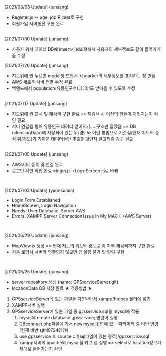 [2021/08/05 Update] (junsang)

- Register.js => age, job Picker로 구현
- 회원가입 서버통신 구현 완료

<br>
[2021/07/30 Update] (junsang)

- 사용자 위치 데이터 DB에 insert시 id조회해서 사용자의 세부정보도 같이 들어가게끔 수정

[2021/07/26 Update] (junsang)

- 지도위에 원 누르면 modal창 뜨면서 각 marker의 세부정보를 표시하는 창 만듦
- AWS 새로운 서버 연결 수정 완료
- 백엔드에서 population(유동인구수)데이터도 받아올 수 있도록 수정

<br>
[2021/07/17 Update] (junsang)

- 지도위에 원 표시 및 재검색 구현 완료
    => 재검색 시 이전의 원들이 지워지는지 확인 필요
- 서버 연결을 통해 유동인구 데이터 얻어오기.... 구조만 잡았음
    => DB (clensingData)에 저장되어 있는 위/경도와 어떤 방법으로 기준점(현재 지도의 중심 위/경도)과 가까운 데이터들만 추출할 것인지 알고리즘 강구 필요

<br>
[2021/07/05 Update] (junsang)

- AWS서버 등록 및 연결 완료
- 로그인 확인 작업 완료
	※login.js->LoginScreen.js로 바뀜
<br>

[2021/07/03 Update] (yeonsumia)

- Login Form Established
- HomeScreen, Login Navigation
- Needs: User Database, Server AWS
- Errors: XAMPP Server Connection Issue In My MAC (→AWS Server)
<br>

[2021/06/29 Update] (junsang)

- MapView.js 생성 => 현재 지도의 위도와 경도로 이 지역 재검색까지 구현 완료
- 처음 로딩시 서버와 연결되지 않으면 앱 실행 불가 및 알림 구현
<br>

[2021/06/25 Update] (junsang)

- server repository 생성 (name: GPSserviceServer.git)
- locationData DB 저장 완료
★ 적용방법 ★
1. GPSserviceServer에 있는 파일들 다운받아서 xampp/htdocs 폴더에 넣기
2. XAMPP서버 실행
3. GPSserviceServer에 있는 파일 중 gpsservice.sql을 mysql에 적용
    1. mysql에 create database gpsservice; 명령어 실행
    2. DBconnect.php파일에 가서 new mysqli()안에 있는 파라미터 중 비번 변경 (현재 비번 sjml0724@@)
    3. use gpsservice 후 source c:/[sql파일이 있는 경로]/gpsservice.sql
    4. xampp서버의 apache와 mysql을 키고 앱 실행 => select로 location정보가 제대로 들어가는지 확인